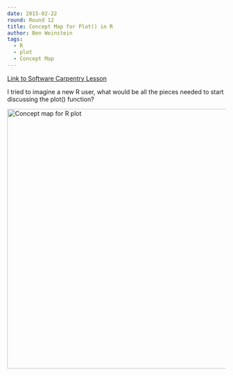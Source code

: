 ```yaml
---
date: 2015-02-22
round: Round 12
title: Concept Map for Plot() in R
author: Ben Weinstein
tags:
  - R
  - plot
  - Concept Map
---
```

[Link to Software Carpentry Lesson](http://software-carpentry.org/v5/novice/r/01-starting-with-data.html)

I tried to imagine a new R user, what would be all the pieces needed to start discussing the plot() function?

<a href="https://www.flickr.com/photos/benweinstein/16612760761" title="Concept map for R plot by Ben Weinstein, on Flickr"><img src="https://farm9.staticflickr.com/8621/16612760761_2434db775b_c.jpg" width="800" height="600" alt="Concept map for R plot"></a>
